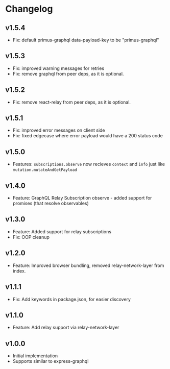 # Changelog

## v1.5.4
* Fix: default primus-graphql data-payload-key to be "primus-graphql"

## v1.5.3
* Fix: improved warning messages for retries
* Fix: remove graphql from peer deps, as it is optional.

## v1.5.2
* Fix: remove react-relay from peer deps, as it is optional.

## v1.5.1
* Fix: improved error messages on client side
* Fix: fixed edgecase where error payload would have a 200 status code

## v1.5.0
* Features: `subscriptions.observe` now recieves `context` and `info` just like `mutation.mutateAndGetPayload`

## v1.4.0
* Feature: GraphQL Relay Subscription observe - added support for promises (that resolve observables)

## v1.3.0
* Feature: Added support for relay subscriptions
* Fix: OOP cleanup

## v1.2.0
* Feature: Improved browser bundling, removed relay-network-layer from index.

## v1.1.1
* Fix: Add keywords in package.json, for easier discovery

## v1.1.0
* Feature: Add relay support via relay-network-layer

## v1.0.0
* Initial implementation
* Supports similar to express-graphql